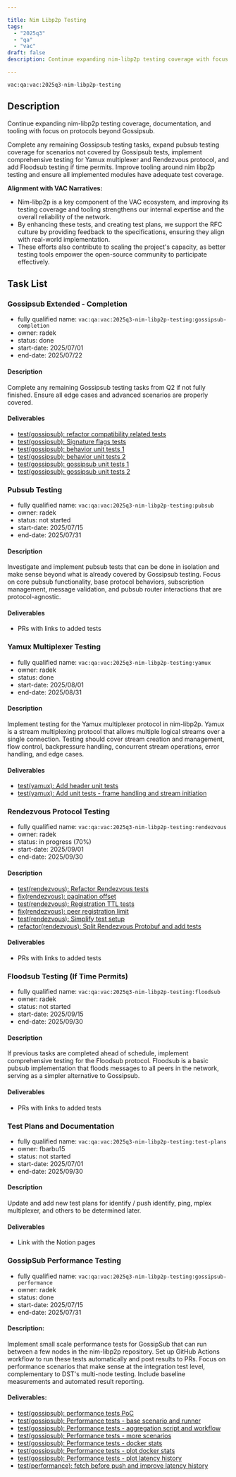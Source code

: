 ```yaml
---

title: Nim Libp2p Testing
tags:
  - "2025q3"
  - "qa"
  - "vac"  
draft: false  
description: Continue expanding nim-libp2p testing coverage with focus on pubsub, yamux, rendezvous and floodsub protocols. 

---
```


`vac:qa:vac:2025q3-nim-libp2p-testing`

## Description
Continue expanding nim-libp2p testing coverage, documentation, and tooling with focus on protocols beyond Gossipsub.

Complete any remaining Gossipsub testing tasks, expand pubsub testing coverage for scenarios not covered by Gossipsub tests, implement comprehensive testing for Yamux multiplexer and Rendezvous protocol, and add Floodsub testing if time permits.
Improve tooling around nim libp2p testing and ensure all implemented modules have adequate test coverage.

**Alignment with VAC Narratives:**
* Nim-libp2p is a key component of the VAC ecosystem,
  and improving its testing coverage and tooling strengthens our internal expertise
  and the overall reliability of the network.
* By enhancing these tests, and creating test plans,
  we support the RFC culture by providing feedback to the specifications,
  ensuring they align with real-world implementation.
* These efforts also contribute to scaling the project's capacity,
  as better testing tools empower the open-source community to participate effectively.

## Task List

### Gossipsub Extended - Completion

* fully qualified name: `vac:qa:vac:2025q3-nim-libp2p-testing:gossipsub-completion`
* owner: radek
* status: done
* start-date: 2025/07/01
* end-date: 2025/07/22

#### Description
Complete any remaining Gossipsub testing tasks from Q2 if not fully finished.
Ensure all edge cases and advanced scenarios are properly covered.

#### Deliverables
- [test(gossipsub): refactor compatibility related tests](https://github.com/vacp2p/nim-libp2p/pull/1495)
- [test(gossipsub): Signature flags tests](https://github.com/vacp2p/nim-libp2p/pull/1496)
- [test(gossipsub): behavior unit tests 1](https://github.com/vacp2p/nim-libp2p/pull/1501)
- [test(gossipsub): behavior unit tests 2](https://github.com/vacp2p/nim-libp2p/pull/1503)
- [test(gossipsub): gossipsub unit tests 1](https://github.com/vacp2p/nim-libp2p/pull/1508)
- [test(gossipsub): gossipsub unit tests 2](https://github.com/vacp2p/nim-libp2p/pull/1511)

### Pubsub Testing

* fully qualified name: `vac:qa:vac:2025q3-nim-libp2p-testing:pubsub`
* owner: radek
* status: not started
* start-date: 2025/07/15
* end-date: 2025/07/31

#### Description
Investigate and implement pubsub tests that can be done in isolation and make sense
beyond what is already covered by Gossipsub testing. Focus on core pubsub functionality,
base protocol behaviors, subscription management, message validation, and pubsub router
interactions that are protocol-agnostic.

#### Deliverables
* PRs with links to added tests

### Yamux Multiplexer Testing

* fully qualified name: `vac:qa:vac:2025q3-nim-libp2p-testing:yamux`
* owner: radek
* status: done
* start-date: 2025/08/01
* end-date: 2025/08/31

#### Description
Implement testing for the Yamux multiplexer protocol in nim-libp2p.
Yamux is a stream multiplexing protocol that allows multiple logical streams
over a single connection. Testing should cover stream creation and management,
flow control, backpressure handling, concurrent stream operations, error handling,
and edge cases.

#### Deliverables
* [test(yamux): Add header unit tests](https://github.com/vacp2p/nim-libp2p/pull/1625)
* [test(yamux): Add unit tests - frame handling and stream initiation](https://github.com/vacp2p/nim-libp2p/pull/1634)

### Rendezvous Protocol Testing

* fully qualified name: `vac:qa:vac:2025q3-nim-libp2p-testing:rendezvous`
* owner: radek
* status: in progress (70%)
* start-date: 2025/09/01
* end-date: 2025/09/30

#### Description
* [test(rendezvous): Refactor Rendezvous tests](https://github.com/vacp2p/nim-libp2p/pull/1644)
* [fix(rendezvous): pagination offset](https://github.com/vacp2p/nim-libp2p/pull/1646)
* [test(rendezvous): Registration TTL tests](https://github.com/vacp2p/nim-libp2p/pull/1655)
* [fix(rendezvous): peer registration limit](https://github.com/vacp2p/nim-libp2p/pull/1656)
* [test(rendezvous): Simplify test setup](https://github.com/vacp2p/nim-libp2p/pull/1677)
* [refactor(rendezvous): Split Rendezvous Protobuf and add tests](https://github.com/vacp2p/nim-libp2p/pull/1671)

#### Deliverables
* PRs with links to added tests

### Floodsub Testing (If Time Permits)

* fully qualified name: `vac:qa:vac:2025q3-nim-libp2p-testing:floodsub`
* owner: radek
* status: not started
* start-date: 2025/09/15
* end-date: 2025/09/30

#### Description
If previous tasks are completed ahead of schedule, implement comprehensive
testing for the Floodsub protocol. Floodsub is a basic pubsub implementation
that floods messages to all peers in the network, serving as a simpler
alternative to Gossipsub.

#### Deliverables
* PRs with links to added tests

### Test Plans and Documentation

* fully qualified name: `vac:qa:vac:2025q3-nim-libp2p-testing:test-plans`
* owner: fbarbu15
* status: not started
* start-date: 2025/07/01
* end-date: 2025/09/30

#### Description
Update and add new test plans for identify / push identify, ping, mplex multiplexer,
and others to be determined later.

#### Deliverables
* Link with the Notion pages

### GossipSub Performance Testing

* fully qualified name: `vac:qa:vac:2025q3-nim-libp2p-testing:gossipsub-performance`
* owner: radek
* status: done
* start-date: 2025/07/15
* end-date: 2025/07/31

#### Description: 
Implement small scale performance tests for GossipSub that can run between a few nodes in the nim-libp2p repository. Set up GitHub Actions workflow to run these tests automatically and post results to PRs. Focus on performance scenarios that make sense at the integration test level, complementary to DST's multi-node testing. Include baseline measurements and automated result reporting.

#### Deliverables:
* [test(gossipsub): performance tests PoC](https://github.com/vacp2p/nim-libp2p/pull/1544)
* [test(gossipsub): Performance tests - base scenario and runner](https://github.com/vacp2p/nim-libp2p/pull/1573)
* [test(gossipsub): Performance tests - aggregation script and workflow](https://github.com/vacp2p/nim-libp2p/pull/1577)
* [test(gossipsub): Performance tests - more scenarios](https://github.com/vacp2p/nim-libp2p/pull/1585)
* [test(gossipsub): Performance tests - docker stats](https://github.com/vacp2p/nim-libp2p/pull/1593)
* [test(gossipsub): Performance tests - plot docker stats](https://github.com/vacp2p/nim-libp2p/pull/1597)
* [test(gossipsub): Performance tests - plot latency history](https://github.com/vacp2p/nim-libp2p/pull/1608)
* [test(performance): fetch before push and improve latency history](https://github.com/vacp2p/nim-libp2p/pull/1617)
